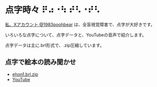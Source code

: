 # 点字時々 ⠟⠴⠐⠳ ⠞⠣⠐⠞⠣

[私、Xアカウント @1983poohbear](https://x.com/1983poohbear) は、全盲視覚障害で、点字が大好きです。

いろいろな点字について、点字データと、YouTubeの音声で紹介します。

点字データは主に.brl形式で、.zip圧縮しています。

## 点字で絵本の読み聞かせ

- [ehon1.brl.zip](/tenjidata/ehon1.brl.zip)
- [YouTube](https://youtu.be/PaHp6hRCKKE?si=-ulSVeFD771z2huG)

